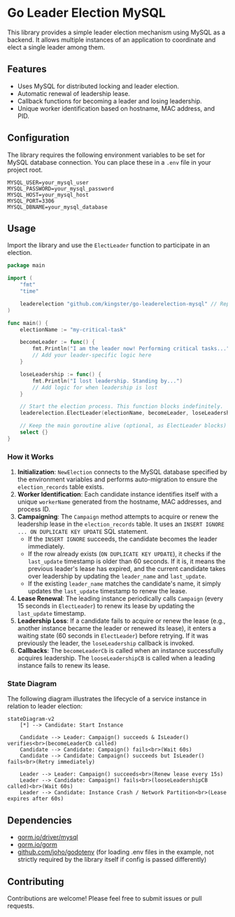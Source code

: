 # Go Leader Election MySQL

This library provides a simple leader election mechanism using MySQL as a backend. It allows multiple instances of an application to coordinate and elect a single leader among them.

## Features

*   Uses MySQL for distributed locking and leader election.
*   Automatic renewal of leadership lease.
*   Callback functions for becoming a leader and losing leadership.
*   Unique worker identification based on hostname, MAC address, and PID.

## Configuration

The library requires the following environment variables to be set for MySQL database connection. You can place these in a `.env` file in your project root.

```dotenv
MYSQL_USER=your_mysql_user
MYSQL_PASSWORD=your_mysql_password
MYSQL_HOST=your_mysql_host
MYSQL_PORT=3306
MYSQL_DBNAME=your_mysql_database
```

## Usage

Import the library and use the `ElectLeader` function to participate in an election.

```go
package main

import (
	"fmt"
	"time"

	leaderelection "github.com/kingster/go-leaderelection-mysql" // Replace with your actual module path
)

func main() {
	electionName := "my-critical-task"

	becomeLeader := func() {
		fmt.Println("I am the leader now! Performing critical tasks...")
		// Add your leader-specific logic here
	}

	loseLeadership := func() {
		fmt.Println("I lost leadership. Standing by...")
		// Add logic for when leadership is lost
	}

	// Start the election process. This function blocks indefinitely.
	leaderelection.ElectLeader(electionName, becomeLeader, loseLeadership)

	// Keep the main goroutine alive (optional, as ElectLeader blocks)
	select {}
}

```

### How it Works

1.  **Initialization**: `NewElection` connects to the MySQL database specified by the environment variables and performs auto-migration to ensure the `election_records` table exists.
2.  **Worker Identification**: Each candidate instance identifies itself with a unique `workerName` generated from the hostname, MAC addresses, and process ID.
3.  **Campaigning**: The `Campaign` method attempts to acquire or renew the leadership lease in the `election_records` table. It uses an `INSERT IGNORE ... ON DUPLICATE KEY UPDATE` SQL statement.
    *   If the `INSERT IGNORE` succeeds, the candidate becomes the leader immediately.
    *   If the row already exists (`ON DUPLICATE KEY UPDATE`), it checks if the `last_update` timestamp is older than 60 seconds. If it is, it means the previous leader's lease has expired, and the current candidate takes over leadership by updating the `leader_name` and `last_update`.
    *   If the existing `leader_name` matches the candidate's name, it simply updates the `last_update` timestamp to renew the lease.
4.  **Lease Renewal**: The leading instance periodically calls `Campaign` (every 15 seconds in `ElectLeader`) to renew its lease by updating the `last_update` timestamp.
5.  **Leadership Loss**: If a candidate fails to acquire or renew the lease (e.g., another instance became the leader or renewed its lease), it enters a waiting state (60 seconds in `ElectLeader`) before retrying. If it was previously the leader, the `loseLeadership` callback is invoked.
6.  **Callbacks**: The `becomeLeaderCb` is called when an instance successfully acquires leadership. The `looseLeadershipCB` is called when a leading instance fails to renew its lease.

### State Diagram

The following diagram illustrates the lifecycle of a service instance in relation to leader election:

```mermaid
stateDiagram-v2
    [*] --> Candidate: Start Instance

    Candidate --> Leader: Campaign() succeeds & IsLeader() verifies<br>(becomeLeaderCb called)
    Candidate --> Candidate: Campaign() fails<br>(Wait 60s)
    Candidate --> Candidate: Campaign() succeeds but IsLeader() fails<br>(Retry immediately)

    Leader --> Leader: Campaign() succeeds<br>(Renew lease every 15s)
    Leader --> Candidate: Campaign() fails<br>(looseLeadershipCB called)<br>(Wait 60s)
    Leader --> Candidate: Instance Crash / Network Partition<br>(Lease expires after 60s)
```

## Dependencies

*   [gorm.io/driver/mysql](https://gorm.io/docs/connecting_to_the_database.html#MySQL)
*   [gorm.io/gorm](https://gorm.io/)
*   [github.com/joho/godotenv](https://github.com/joho/godotenv) (for loading .env files in the example, not strictly required by the library itself if config is passed differently)

## Contributing

Contributions are welcome! Please feel free to submit issues or pull requests. 